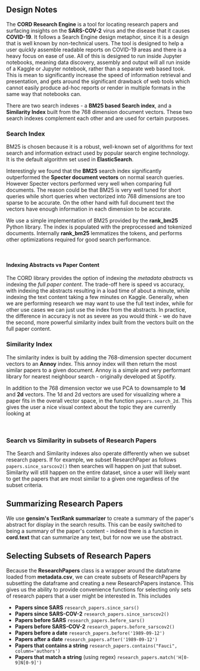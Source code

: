 ## Design Notes

The **CORD Research Engine** is a tool for locating research papers and surfacing insights on the **SARS-COV-2** virus
and the disease that it causes **COVID-19**. It follows a Search Engine design metaphor, since it is a design that is
well known by non-technical users. The tool is designed to help a user quickly assemble readable reports on COVID-19 areas
 and there is a heavy focus on ease of use. All of this is designed to run inside Jupyter notebooks, meaning data discovery, assembly and output will all run inside of
 a Kaggle or Jupyter notebook, rather than a separate web based took. This is mean to significantly increase the speed of information
 retrieval and presentation, and gets around the significant drawback of web tools which cannot easily produce ad-hoc reports 
 or render in multiple formats in the same way that notebooks can.

There are two search indexes - a **BM25 based Search index**, and a **Similarity Index** built from the 768 dimension 
document vectors. These two search indexes complement each other and are used for certain purposes.

### Search Index

BM25 is chosen because it is a robust, well-known set of algorithms for text search and information extract used by
popular search engine technology. It is the default algorithm set used in **ElasticSearch**.

Interestingly we found that the **BM25** search index significantly outperformed the **Specter document vectors** on normal search queries.
However Specter vectors performed very well when comparing full documents. The reason could be that BM25 is very well tuned for short queries
while short queries when vectorized into 768 dimensions are too sparse to be accurate. On the other hand with full document text the
vectors have enough information in each dimension to be accurate.


We use a simple implementation of BM25 provided by the **rank_bm25** Python library. The index is populated with the preprocessed
and tokenized documents. Internally **rank_bm25** lemmatizes the tokens, and performs other optimizations required
for good search performance.
 
<br/>

#### Indexing Abstracts vs Paper Content
The CORD library provides the option of indexing the *metadata abstracts* vs indexing the *full paper content*. 
The trade-off here is speed vs accuracy, with indexing the abstracts resulting in a load time of about a minute,
while indexing the text content taking a few minutes on Kaggle. Generally, when we are performing research we may want
to use the full text index, while for other use cases we can just use the index from the abstracts. In practice, 
the difference in accuracy is not as severe as you would think - we do have the second, more powerful similarity index 
built from the vectors built on the full paper content.


### Similarity Index
The similarity index is built by adding the 768-dimension specter document vectors to an **Annoy** index. 
This annoy index will then return the most similar papers to a given document. 
Annoy is a simple and very performant library for nearest neighbour search - originally developed at Spotify.

In addition to the 768 dimension vector we use PCA to downsample to **1d** and **2d** vectors.
The 1d and 2d vectors are used for visualizing where a paper fits in the overall vector space, in the function `papers.search_2d`. 
This gives the user a nice visual context about the topic they are currently looking at

<br/>

### Search vs Similarity in subsets of Research Papers
The Search and Similarity indexes also operate differently when we subset research papers. If for example, 
we subset ResearchPaper as follows  `papers.since_sarscov2()` then searches will happen on just that subset.
Similarity will still happen on the entire dataset, since a user will likely want to get the papers that are most similar
to a given one regardless of the subset criteria.


## Summarizing Research Papers

We use **gensim's TextRank summarizer** to create a summary of the paper's abstract for display in the search results.
This can be easily switched to being a summary of the paper's content - indeed there is a function in **cord.text** 
that can summarize any text, but for now we use the abstract.

## Selecting Subsets of Research Papers

Because the **ResearchPapers** class is a wrapper around the dataframe loaded from **metadata.csv**, we can create subsets
of ResearchPapers by subsetting the dataframe and creating a new ResearchPapers instance. This gives us the ability to
provide convenience functions for selecting only sets of research papers that a user might be interested in. This includes

- **Papers since SARS** `research_papers.since_sars()`
- **Papers since SARS-COV-2** `research_papers.since_sarscov2()`
- **Papers before SARS** `research_papers.before_sars()`
- **Papers before SARS-COV-2** `research_papers.before_sarscov2()`
- **Papers before a date** `research_papers.before('1989-09-12')`
- **Papers after a date** `research_papers.after('1989-09-12')`
- **Papers that contains a string** `research_papers.contains("Fauci", column='authors')`
- **Papers that match a string** (using regex) `research_papers.match('H[0-9]N[0-9]')`